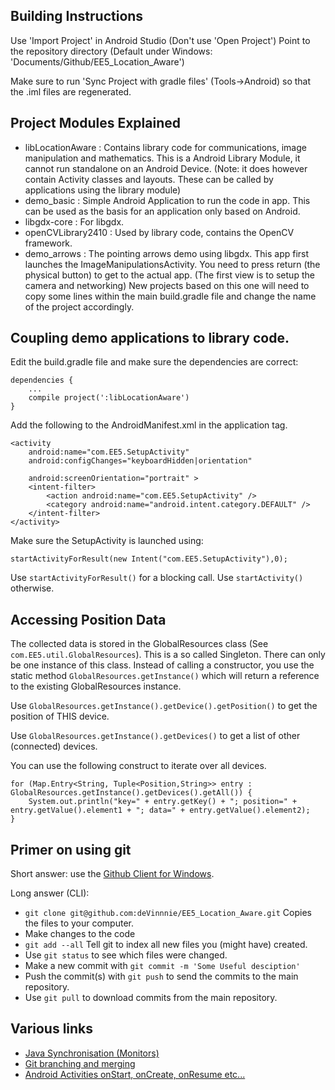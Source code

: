 Building Instructions
---------------------

Use 'Import Project' in Android Studio (Don't use 'Open Project')
Point to the repository directory (Default under Windows: 'Documents/Github/EE5_Location_Aware')

Make sure to run 'Sync Project with gradle files' (Tools->Android) so that the .iml files are regenerated.

Project Modules Explained
-------------------------

* libLocationAware : Contains library code for communications, image manipulation and mathematics.
        This is a Android Library Module, it cannot run standalone on an Android Device.
        (Note: it does however contain Activity classes and layouts. These can be called by applications using the library module)
* demo_basic : Simple Android Application to run the code in app.
                This can be used as the basis for an application only based on Android.
* libgdx-core : For libgdx.
* openCVLibrary2410 : Used by library code, contains the OpenCV framework.
* demo_arrows : The pointing arrows demo using libgdx. This app first launches the ImageManipulationsActivity.
                You need to press return (the physical button) to get to the actual app. (The first view is to setup the camera and networking)
                New projects based on this one will need to copy some lines within the main build.gradle file and change the name of the project accordingly.

Coupling demo applications to library code.
-------------------------------------------

Edit the build.gradle file and make sure the dependencies are correct:

    dependencies {
        ...
        compile project(':libLocationAware')
    }

Add the following to the AndroidManifest.xml in the application tag.

    <activity
        android:name="com.EE5.SetupActivity"
        android:configChanges="keyboardHidden|orientation"

        android:screenOrientation="portrait" >
        <intent-filter>
            <action android:name="com.EE5.SetupActivity" />
            <category android:name="android.intent.category.DEFAULT" />
        </intent-filter>
    </activity>

Make sure the SetupActivity is launched using:

    startActivityForResult(new Intent("com.EE5.SetupActivity"),0);

Use `startActivityForResult()` for a blocking call. Use `startActivity()` otherwise.

Accessing Position Data
-----------------------

The collected data is stored in the GlobalResources class (See `com.EE5.util.GlobalResources`).
This is a so called Singleton. There can only be one instance of this class.
Instead of calling a constructor, you use the static method `GlobalResources.getInstance()` which will return a reference to the existing GlobalResources instance.

Use `GlobalResources.getInstance().getDevice().getPosition()` to get the position of THIS device.

Use `GlobalResources.getInstance().getDevices()` to get a list of other (connected) devices.

You can use the following construct to iterate over all devices.

    for (Map.Entry<String, Tuple<Position,String>> entry : GlobalResources.getInstance().getDevices().getAll()) {
        System.out.println("key=" + entry.getKey() + "; position=" + entry.getValue().element1 + "; data=" + entry.getValue().element2);
    }

Primer on using git
-------------------

Short answer: use the [Github Client for Windows](https://windows.github.com/).

Long answer (CLI):

* `git clone git@github.com:deVinnnie/EE5_Location_Aware.git` Copies the files to your computer.
* Make changes to the code
* `git add --all` Tell git to index all new files you (might have) created.
* Use `git status` to see which files were changed.
* Make a new commit with `git commit -m 'Some Useful desciption'`
* Push the commit(s) with `git push` to send the commits to the main repository.
* Use `git pull` to download commits from the main repository.

Various links
-------------

* [Java Synchronisation (Monitors)](http://www.programcreek.com/2011/12/monitors-java-synchronization-mechanism/)
* [Git branching and merging](http://git-scm.com/book/en/v2/Git-Branching-Basic-Branching-and-Merging)
* [Android Activities onStart, onCreate, onResume etc...](http://www.tutorialspoint.com/android/android_acitivities.htm)
